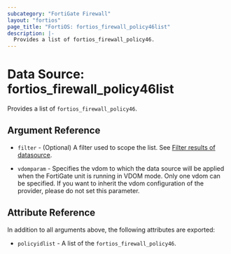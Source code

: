 ```yaml
---
subcategory: "FortiGate Firewall"
layout: "fortios"
page_title: "FortiOS: fortios_firewall_policy46list"
description: |-
  Provides a list of fortios_firewall_policy46.
---
```


# Data Source: fortios_firewall_policy46list
Provides a list of `fortios_firewall_policy46`.

## Argument Reference

* `filter` - (Optional) A filter used to scope the list. See [Filter results of datasource](https://registry.terraform.io/providers/fortinetdev/fortios/latest/docs/guides/fgt_filter).

* `vdomparam` - Specifies the vdom to which the data source will be applied when the FortiGate unit is running in VDOM mode. Only one vdom can be specified. If you want to inherit the vdom configuration of the provider, please do not set this parameter.

## Attribute Reference

In addition to all arguments above, the following attributes are exported:

* `policyidlist` -  A list of the `fortios_firewall_policy46`.
